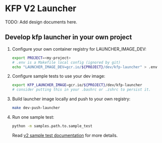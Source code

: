 # KFP V2 Launcher

TODO: Add design documents here.

## Develop kfp launcher in your own project

1. Configure your own container registry for LAUNCHER_IMAGE_DEV:

    ```bash
    export PROJECT=<my-project>
    # .env is a Makefile local config (ignored by git)
    echo "LAUNCHER_IMAGE_DEV=gcr.io/${PROJECT}/dev/kfp-launcher" > .env
    ```

1. Configure sample tests to use your dev image:

    ```bash
    export KFP_LAUNCHER_IMAGE=gcr.io/${PROJECT}/dev/kfp-launcher
    # consider putting this in your .bashrc or .zshrc to persist it.
    ```

1. Build launcher image locally and push to your own registry:

    ```bash
    make dev-push-launcher
    ```

1. Run one sample test:

    ```bash
    python -m samples.path.to.sample_test
    ```

    Read [v2 sample test documentation](./test/README.md) for more details.
